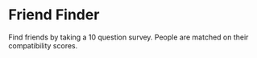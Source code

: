 # Friend Finder
Find friends by taking a 10 question survey.  People are matched on their compatibility scores.
